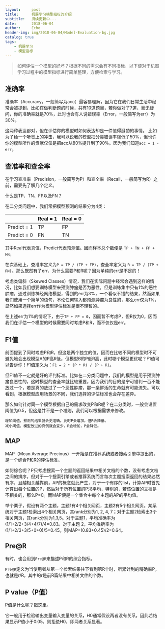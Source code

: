 ```yaml
---
layout:     post
title:      机器学习模型指标的介绍
subtitle:   持续更新中...
date:       2018-06-04
author:     Echo
header-img: img/2018-06-04/Model-Evaluation-bg.jpg
catalog: true
tags:
    - 机器学习
    - 模型指标
---
```


>如何评估一个模型的好坏？根据不同的需求会有不同指标，以下便对于机器学习过程中的模型指标进行简单整理，方便检索与学习。


## 准确率

准确率（Accuracy，一般简写为acc）最容易理解，因为它在我们日常生活中经常会被提到，比如在做判断题的时候，共有10道题目，若你做对了7道，毫无疑问，你的准确率就是70%，此时也会有人说错误率（Error，一般简写为err）为30%。

这两种表达都对，但在评估你的模型时如何表达却是一件值得斟酌的事情。
比如为了给一个听觉上的冲击，我可以说我的模型把分类错误率降低了50%，但也许你的模型所作的贡献仅仅是把acc从80%提升到了90%。因为我们知道`acc = 1 - err`。

## 查准率和查全率

在学习查准率（Precision，一般简写为P）和查全率（Recall，一般简写为R）之前，需要先了解几个定义。

什么是TP、TN、FP以及FN？

在二分类问题中，我们常把模型预测的结果分为4类：

|				| Real = 1	| Real = 0	|
|:--------------|:----------|:----------|
| Predict = 1	| TP	  	| FP		|
| Predict = 0	|	FN		| TN		|

其中Real代表真值，Predict代表预测值。因而样本总个数便是
`TP + TN + FP + FN`。

在次基础上，查准率定义为`P = TP / (TP + FP)`，查全率定义为
`R = TP / (TP + FN)`。那么既然有了err，为什么需要P和R呢？因为单纯的err是不足的！

考虑类偏斜（Skewed Classes）情况，我们在实际问题中经常会遇到这样的情况，比如我们想要训练模型来预测肿瘤是否为恶性，但是训练集中只有1%的恶性肿瘤，通过训练神经网络模型，得到的err为3%，一个看似不错的结果，然而如果我们使用一个简单的语句，不论任何输入都预测肿瘤为良性的，那么err仅为1%，显然如果选择err作为模型评估标准是很不理智的。

在上述err为1%的情况下，由于`TP + FP = 0`，因而暂不考虑P，但R仅为0，因而我们在评估一个模型的时候需要同时考虑P和R，而不仅仅是err。


## F1值

前面提到了同时考虑P和R，但这是两个独立的值，因而在比较不同的模型时不可避免地会出现模型A的P高R低，但模型B的P低R高，此时哪个模型更优呢？F1值可以告诉你！F1值定义为：`F1 = 2 * (P * R) / (P + R)`。

但F1值不一定就是好的评判标准。比如在二分类问题中，我们的模型是用于预测肿瘤良恶性的，这时模型的查全率就比较重要，因为我们的目的是宁可错判一百不能放过一个，若是真的放过了一个恶性肿瘤，那一条鲜活的生命就有可能流失。可以看到，根据模型应用场景的不同，我们选择的评估标准也会存在差异。

那么如何针对同一个模型根据自己的需求改变P和R呢？在二分类时，一般会设置阈值为0.5，但这是并不是一个准则，我们可以根据需求来修改。

	增加阈值，预测的结果就会更准确，此时P会增加，但R会降低。
	减小阈值，模型放过的真例就会变少，R会增加，P会降低。

## MAP

MAP（Mean Average Precious）一开始是在推荐系统或者搜索引擎中提出的，是一个综合P和R的评估标准。

如何综合呢？P只考虑搜索一个主题的返回结果中相关文档的个数，没有考虑文档之间的排序，但对于一个搜索引擎或者推荐系统而言每次主题搜索返回的结果必然有序，且越相关越靠前，AP的概念就此产生，对于一个有序的list，计算AP时首先计算出每个位置的P，然后对于所有位置的P求平均，特别的，若该位置的文档是不相关的，那么P=0。而MAP便是一个集合中每个主题的AP的平均值。

举个栗子，假设有两个主题，主题1有4个相关网页，主题2有5个相关网页。某系统对于主题1检索出4个相关网页，其rank分别为1, 2, 4, 7；对于主题2检索出3个相关网页，其rank分别为1,3,5。对于主题1，平均准确率为(1/1+2/2+3/4+4/7)/4=0.83。对于主题 2，平均准确率为(1/1+2/3+3/5+0+0)/5=0.45。则MAP=(0.83+0.45)/2=0.64。

## Pre@R

有时，也会用到`Pre@R`来描述P和R的综合指标。

`Pre@R`定义为当使用者从第一个检索结果往下看到第R个时，所累计到的精确率P，也就是r/R，其中的r是前R篇结果中相关文件的个数。

## P value（P值）

P值是什么呢？[戳这里](https://www.jianshu.com/p/4c9b49878f3d)。

它一般用于检验输出变量输入变量的关系，H0通常假设两者没有关系，因此若结果显示P值小于0.05，则拒绝H0，即两者关系显著。

